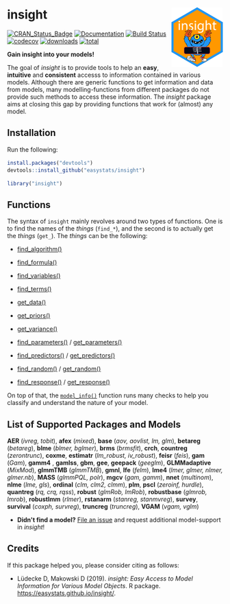 # insight <img src='man/figures/logo.png' align="right" height="139" />

[![CRAN_Status_Badge](http://www.r-pkg.org/badges/version/insight)](https://cran.r-project.org/package=insight) [![Documentation](https://img.shields.io/badge/documentation-insight-orange.svg?colorB=E91E63)](https://easystats.github.io/insight/) [![Build Status](https://travis-ci.org/easystats/insight.svg?branch=master)](https://travis-ci.org/easystats/insight)
[![codecov](https://codecov.io/gh/easystats/insight/branch/master/graph/badge.svg)](https://codecov.io/gh/easystats/insight)
[![downloads](http://cranlogs.r-pkg.org/badges/insight)](http://cranlogs.r-pkg.org/) [![total](http://cranlogs.r-pkg.org/badges/grand-total/insight)](http://cranlogs.r-pkg.org/)

**Gain insight into your models!**

The goal of *insight* is to provide tools to help an **easy**, **intuitive** and **consistent** accesss to information contained in various models. Although there are generic functions to get information and data from models, many modelling-functions from different packages do not provide such methods to access these information. The *insight* package aims at closing this gap by providing functions that work for (almost) any model.
  

## Installation

Run the following:

```r
install.packages("devtools")
devtools::install_github("easystats/insight")
```

```r
library("insight")
```


## Functions

The syntax of `insight` mainly revolves around two types of functions. One is to find the names of the *things* (`find_*`), and the second is to actually get the *things* (`get_`). The *things* can be the following:

- [find_algorithm()](https://easystats.github.io/insight/reference/find_algorithm.html)
- [find_formula()](https://easystats.github.io/insight/reference/find_formula.html)
- [find_variables()](https://easystats.github.io/insight/reference/find_variables.html)
- [find_terms()](https://easystats.github.io/insight/reference/find_terms.html)

- [get_data()](https://easystats.github.io/insight/reference/get_data.html)
- [get_priors()](https://easystats.github.io/insight/reference/get_priors.html)
- [get_variance()](https://easystats.github.io/insight/reference/get_variance.html)

- [find_parameters()](https://easystats.github.io/insight/reference/find_parameters.html) / [get_parameters()](https://easystats.github.io/insight/reference/get_parameters.html)
- [find_predictors()](https://easystats.github.io/insight/reference/find_predictors.html) / [get_predictors()](https://easystats.github.io/insight/reference/get_predictors.html)
- [find_random()](https://easystats.github.io/insight/reference/find_random.html) / [get_random()](https://easystats.github.io/insight/reference/get_random.html)
- [find_response()](https://easystats.github.io/insight/reference/find_response.html) /  [get_response()](https://easystats.github.io/insight/reference/get_response.html)

On top of that, the [`model_info()`](https://easystats.github.io/insight/reference/model_info.html) function runs many checks to help you classify and understand the nature of your model.


## List of Supported Packages and Models

**AER** (*ivreg, tobit*), **afex** (*mixed*), **base** (*aov, aovlist, lm, glm*), **betareg** (*betareg*), **blme** (*blmer, bglmer*), **brms** (*brmsfit*), **crch**, **countreg** (*zerontrunc*), **coxme**, **estimatr** (*lm_robust, iv_robust*), **feisr** (*feis*), **gam** (*Gam*), **gamm4** , **gamlss**, **gbm**, **gee**, **geepack** (*geeglm*), **GLMMadaptive** (*MixMod*), **glmmTMB** (*glmmTMB*), **gmnl**, **lfe** (*felm*), **lme4** (*lmer, glmer, nlmer, glmer.nb*), **MASS** (*glmmPQL, polr*), **mgcv** (*gam, gamm*), **nnet** (*multinom*), **nlme** (*lme, gls*), **ordinal** (*clm, clm2, clmm*), **plm**, **pscl** (*zeroinf, hurdle*), **quantreg** (*rq, crq, rqss*), **robust** (*glmRob, lmRob*), **robustbase** (*glmrob, lmrob*), **robustlmm** (*rlmer*), **rstanarm** (*stanreg, stanmvreg*), **survey**, **survival** (*coxph, survreg*), **truncreg** (*truncreg*), **VGAM** (*vgam, vglm*)

- **Didn't find a model?** [File an issue](https://github.com/easystats/insight/issues) and request additional model-support in _insight_!


## Credits

If this package helped you, please consider citing as follows:

- Lüdecke D, Makowski D (2019). *insight: Easy Access to Model Information for Various Model Objects*. R package. https://easystats.github.io/insight/.

